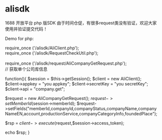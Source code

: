 alisdk
======

1688 开放平台 php 版SDK
由于时间仓促，有很多request类没有验证，欢迎大家使用并验证提交代码！


Demo for php:

require_once ('/alisdk/AliClient.php');</br>
require_once ('/alisdk/RequestCheckUtil.php');</br>
</br>
require_once ('/alisdk/request/AliCompanyGetRequest.php');</br>
// 获取单个公司库信息

function(){
 $session =  $this->getSession();
  $client = new AliClient();
  $client->appkey = "you appkey";
 $client->secretKey = "you secretKey";
  $client->api = "company.get";
 
   $request = new AliCompanyGetRequest();
   $request->setMemberId($session->memberId);
   $request->setFields("memberId,companyId,companyStatus,companyName,companyNameEN,account,productionService,companyCategoryInfo,foundedPlace");
 
  $rsp =  $client->execute($request,$session->access_token);

  echo  $rsp;
 }
